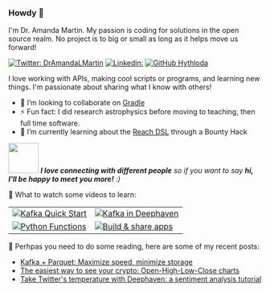 ### Howdy 👋

I'm Dr. Amanda Martin. My passion is coding for solutions in the open source realm. No project is to big or small as long as it helps move us forward!


[![Twitter: DrAmandaLMartin](https://img.shields.io/twitter/follow/DrAmandaLMartin?style=social)](https://twitter.com/DrAmandaLMartin)
[![Linkedin: ](https://img.shields.io/badge/-thaianebraga-blue?style=flat-square&logo=Linkedin&logoColor=white&link=https://www.linkedin.com/in/amanda-martin-69350067/)](https://www.linkedin.com/in/amanda-martin-69350067/)
[![GitHub Hythloda](https://img.shields.io/github/followers/hythloda?label=follow&style=social)](https://github.com/Hythloda)


I love working with APIs, making cool scripts or programs, and learning new things. I'm passionate about sharing what I know with others!

- 👯 I’m looking to collaborate on [Gradle](https://github.com/gradle/gradle)
- ⚡ Fun fact: I did research astrophysics before moving to teaching, then full time software.
- 🌱 I’m currently learning about the [Reach DSL](https://github.com/reach-sh/reach-lang) through a Bounty Hack


<img src="https://media.giphy.com/media/LnQjpWaON8nhr21vNW/giphy.gif" width="60"> <em><b>I love connecting with different people</b> so if you want to say <b>hi, I'll be happy to meet you more!</b> :)</em>


🎥 What to watch some videos to learn:


|   |  |
| ------------- | ------------- |
|[![Kafka Quick Start](https://img.youtube.com/vi/B71gU1sARI8/0.jpg)](https://www.youtube.com/watch?v=B71gU1sARI8 "Kafka Quick Start")  | [![Kafka in Deephaven](https://img.youtube.com/vi/7SGM6Utsw1E/0.jpg)](https://www.youtube.com/watch?v=7SGM6Utsw1E "Kafka in Deephaven")  |
| [![Python Functions](https://img.youtube.com/vi/rAFxiZ71EGo/0.jpg)](https://www.youtube.com/watch?v=rAFxiZ71EGo "Python Functions")  | [![Build & share apps](https://img.youtube.com/vi/VwReH2tl4Zg/0.jpg)](https://www.youtube.com/watch?v=VwReH2tl4Zg "Build & share apps") |


 📖 Perhpas you need to do some reading, here are some of my recent posts:
- [Kafka + Parquet: Maximize speed, minimize storage](https://deephaven.io/blog/2022/02/22/kafka-parquet/)
- [The easiest way to see your crypto: Open-High-Low-Close charts](https://deephaven.io/blog/2022/02/03/finnhub/)
- [Take Twitter's temperature with Deephaven: a sentiment analysis tutorial](https://deephaven.io/blog/2022/01/11/twitter-sentiment/)

<!--
**hythloda/hythloda** is a ✨ _special_ ✨ repository because its `README.md` (this file) appears on your GitHub profile.

Here are some ideas to get you started:

- 🔭 I’m currently working on ...
- 🌱 I’m currently learning ...
- 👯 I’m looking to collaborate on ...
- 🤔 I’m looking for help with ...
- 💬 Ask me about ...
- 📫 How to reach me: ...
- 😄 Pronouns: ...
- ⚡ Fun fact: ...
-->
